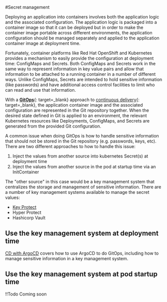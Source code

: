 #Secret management

Deploying an application into containers involves both the application logic and the associated configuration. The application logic is packaged into a container image so that it can be deployed but in order to make the container image portable across different environments, the application configuration should be managed separately and applied to the application container image at deployment time.

Fortunately, container platforms like Red Hat OpenShift and Kubernetes provides a mechanism to easily provide the configuration at deployment time: ConfigMaps and Secrets. Both ConfigMaps and Secrets work in the same way to represent information in key value pairs and allow that information to be attached to a running container in a number of different ways. Unlike ConfigMaps, Secrets are intended to hold sensitive information (like passwords) and have additional access control facilities to limit who can read and use that information.

With a [**GitOps**](devops.md#what-is-gitops){: target=_blank} approach to [continuous delivery](../../learning/fast-cd.md){: target=_blank}, the application container image and the associated configuration are represented in the Git repository together. When the desired state defined in Git is applied to an environment, the relevant Kubernetes resources like Deployments, ConfigMaps, and Secrets are generated from the provided Git configuration.

A common issue when doing GitOps is how to handle sensitive information that should not be stored in the Git repository (e.g. passwords, keys, etc). There are two different approaches to how to handle this issue:

1. Inject the values from another source into kubernetes Secret(s) at deployment time
2. Inject the values from another source in the pod at startup time via an InitContainer

The "other source" in this case would be a key management system that centralizes the storage and management of sensitive 
information. There are a number of key management systems available to manage the secret values:

- [Key Protect](../../reference/tools/key-protect.md)
- Hyper Protect
- Hashicorp Vault

## Use the key management system at deployment time

[CD with ArgoCD](../../reference/tools/argocd.md) covers how to use ArgoCD to do GitOps, including how to manage sensitive information in a key management system.

## Use the key management system at pod startup time

!!Todo
    Coming soon
